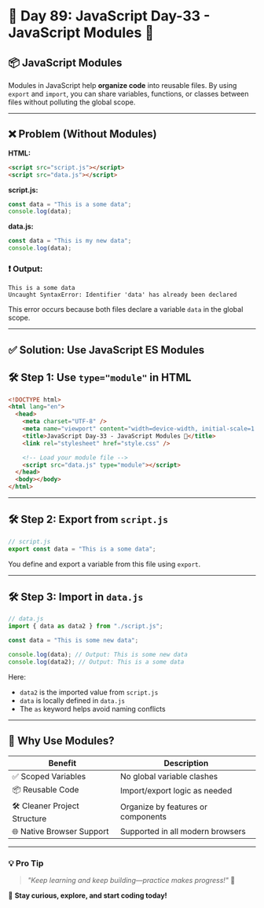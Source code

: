 # 🚀 Day 89: JavaScript Day-33 - JavaScript Modules 💪

## 📦 JavaScript Modules

Modules in JavaScript help **organize code** into reusable files. By using `export` and `import`, you can share variables, functions, or classes between files without polluting the global scope.

---

## ❌ Problem (Without Modules)

**HTML:**

```html
<script src="script.js"></script>
<script src="data.js"></script>
```

**script.js:**

```javascript
const data = "This is a some data";
console.log(data);
```

**data.js:**

```javascript
const data = "This is my new data";
console.log(data);
```

### ❗ Output:

```
This is a some data
Uncaught SyntaxError: Identifier 'data' has already been declared
```

This error occurs because both files declare a variable `data` in the global scope.

---

## ✅ Solution: Use JavaScript ES Modules

## 🛠️ Step 1: Use `type="module"` in HTML

```html
<!DOCTYPE html>
<html lang="en">
  <head>
    <meta charset="UTF-8" />
    <meta name="viewport" content="width=device-width, initial-scale=1.0" />
    <title>JavaScript Day-33 - JavaScript Modules 💪</title>
    <link rel="stylesheet" href="style.css" />

    <!-- Load your module file -->
    <script src="data.js" type="module"></script>
  </head>
  <body></body>
</html>
```

---

## 🛠️ Step 2: Export from `script.js`

```javascript
// script.js
export const data = "This is a some data";
```

You define and export a variable from this file using `export`.

---

## 🛠️ Step 3: Import in `data.js`

```javascript
// data.js
import { data as data2 } from "./script.js";

const data = "This is some new data";

console.log(data); // Output: This is some new data
console.log(data2); // Output: This is a some data
```

Here:

- `data2` is the imported value from `script.js`
- `data` is locally defined in `data.js`
- The `as` keyword helps avoid naming conflicts

---

## 📌 Why Use Modules?

| Benefit                      | Description                        |
| ---------------------------- | ---------------------------------- |
| ✅ Scoped Variables          | No global variable clashes         |
| 📦 Reusable Code             | Import/export logic as needed      |
| 🛠️ Cleaner Project Structure | Organize by features or components |
| 🌐 Native Browser Support    | Supported in all modern browsers   |

---

### 💡 **Pro Tip**

> _"Keep learning and keep building—practice makes progress!"_ 💪

🚀 **Stay curious, explore, and start coding today!**
